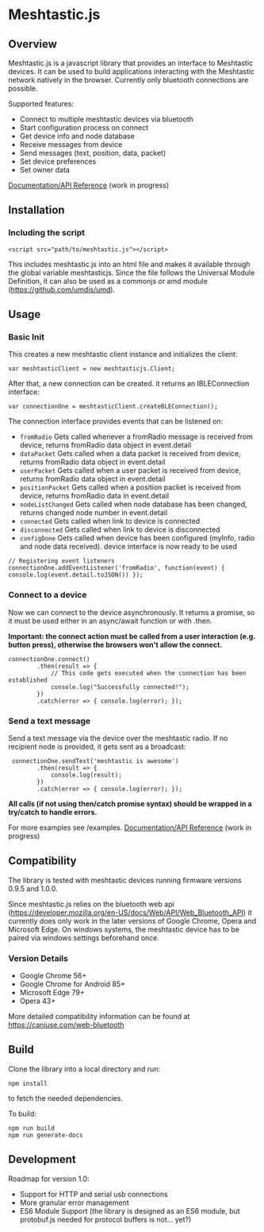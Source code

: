 # Meshtastic.js

## Overview

Meshtastic.js is a javascript library that provides an interface to Meshtastic devices. It can be used to build applications interacting with the Meshtastic network natively in the browser. Currently only bluetooth connections are possible.

Supported features:
- Connect to multiple meshtastic devices via bluetooth
- Start configuration process on connect
- Get device info and node database
- Receive messages from device
- Send messages (text, position, data, packet)
- Set device preferences
- Set owner data

[Documentation/API Reference](https://thepoweroftwo.github.io/meshtastic.js) (work in progress)

## Installation

### Including the script

```
<script src="path/to/meshtastic.js"></script>
```
This includes meshtastic.js into an html file and makes it available through the global variable meshtasticjs.
Since the file follows the Universal Module Definition, it can also be used as a commonjs or amd module (https://github.com/umdjs/umd).


## Usage

### Basic Init

This creates a new meshtastic client instance and initializes the client:
```
var meshtasticClient = new meshtasticjs.Client;

```


After that, a new connection can be created. it returns an IBLEConnection interface:
```
var connectionOne = meshtasticClient.createBLEConnection();

```


The connection interface provides events that can be listened on:

- `fromRadio` Gets called whenever a fromRadio message is received from device, returns fromRadio data object in event.detail
- `dataPacket` Gets called when a data packet is received from device, returns fromRadio data object in event.detail
- `userPacket` Gets called when a user packet is received from device, returns fromRadio data object in event.detail
- `positionPacket` Gets called when a position packet is received from device, returns fromRadio data in event.detail
- `nodeListChanged` Gets called when node database has been changed, returns changed node number in event.detail
- `connected` Gets called when link to device is connected
- `disconnected` Gets called when link to device is disconnected
- `configDone` Gets called when device has been configured (myInfo, radio and node data received). device interface is now ready to be used
```
// Registering event listeners
connectionOne.addEventListener('fromRadio', function(event) { console.log(event.detail.toJSON()) });
```

### Connect to a device

Now we can connect to the device asynchronously. It returns a promise, so it must be used either in an async/await function or with .then.

**Important: the connect action must be called from a user interaction (e.g. button press), otherwise the browsers won't allow the connect.**
```
connectionOne.connect()
        .then(result => { 
            // This code gets executed when the connection has been established
            console.log("Successfully connected!"); 
        })
        .catch(error => { console.log(error); });

```

### Send a text message

Send a text message via the device over the meshtastic radio. If no recipient node is provided, it gets sent as a broadcast:
```
 connectionOne.sendText('meshtastic is awesome')
        .then(result => { 
            console.log(result);
        })
        .catch(error => { console.log(error); });

```

**All calls (if not using then/catch promise syntax) should be wrapped in a try/catch to handle errors.**

For more examples see /examples. [Documentation/API Reference](https://thepoweroftwo.github.io/meshtastic.js) (work in progress)


## Compatibility

The library is tested with meshtastic devices running firmware versions 0.9.5 and 1.0.0.

Since meshtastic.js relies on the bluetooth web api (https://developer.mozilla.org/en-US/docs/Web/API/Web_Bluetooth_API) it currently does only work in the later versions of Google Chrome, Opera and Microsoft Edge. On windows systems, the meshtastic device has to be paired via windows settings beforehand once.

### Version Details

- Google Chrome 56+
- Google Chrome for Android 85+
- Microsoft Edge 79+
- Opera 43+

More detailed compatibility information can be found at https://caniuse.com/web-bluetooth


## Build

Clone the library into a local directory and run:
```
npm install
```
to fetch the needed dependencies.

To build:
```
npm run build
npm run generate-docs
```


## Development

Roadmap for version 1.0:
- Support for HTTP and serial usb connections
- More granular error management
- ES6 Module Support (the library is designed as an ES6 module, but protobuf.js needed for protocol buffers is not... yet?)


